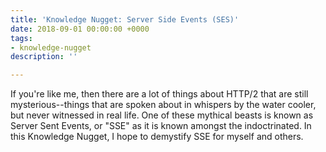 ```yaml
---
title: 'Knowledge Nugget: Server Side Events (SES)'
date: 2018-09-01 00:00:00 +0000
tags:
- knowledge-nugget
description: ''

---
```

If you're like me, then there are a lot of things about HTTP/2 that are still mysterious--things that are spoken about in whispers by the water cooler, but never witnessed in real life. One of these mythical beasts is known as Server Sent Events, or "SSE" as it is known amongst the indoctrinated. In this Knowledge Nugget, I hope to demystify SSE for myself and others.